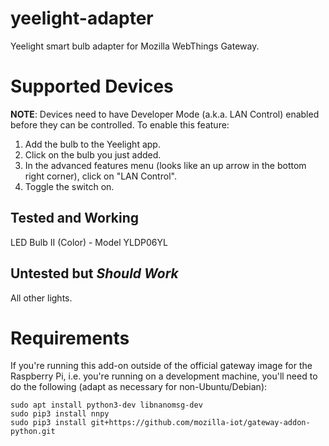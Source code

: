 # yeelight-adapter

Yeelight smart bulb adapter for Mozilla WebThings Gateway.

# Supported Devices

**NOTE**: Devices need to have Developer Mode (a.k.a. LAN Control) enabled before they can be controlled. To enable this feature:
1. Add the bulb to the Yeelight app.
2. Click on the bulb you just added.
3. In the advanced features menu (looks like an up arrow in the bottom right corner), click on "LAN Control".
4. Toggle the switch on.

## Tested and Working

LED Bulb II (Color) - Model YLDP06YL

## Untested but _Should Work_

All other lights.

# Requirements

If you're running this add-on outside of the official gateway image for the Raspberry Pi, i.e. you're running on a development machine, you'll need to do the following (adapt as necessary for non-Ubuntu/Debian):

```
sudo apt install python3-dev libnanomsg-dev
sudo pip3 install nnpy
sudo pip3 install git+https://github.com/mozilla-iot/gateway-addon-python.git
```
